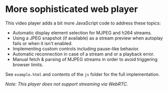 # More sophisticated web player

This video player adds a bit more JavaScript code to address these topics:

* Automatic display element selection for MJPEG and h264 streams.
* Using a JPEG snapshot (if available) as a stream preview when autoplay fails
  or when it isn't enabled.
* Implementing custom controls including pause-like behavior.
* Automatic reconnection in case of a stream and or a playback error.
* Manual fetch & parsing of MJPEG streams in order to avoid triggering browser
  limits.

See `example.html` and contents of the `js` folder for the full implementation.

_Note: This player does not support streaming via WebRTC._
